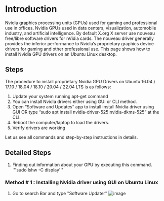 # Introduction
Nvidia graphics processing units (GPUs) used for gaming and professional use in offices. Nvidia GPUs used in data centers, visualization, automobile industry, and artificial intelligence. By default X.org X server use nouveau free/libre software drivers for nVidia cards. The nouveau driver generally provides the inferior performance to Nvidia’s proprietary graphics device drivers for gaming and other professional use. This page shows how to install Nvidia GPU drivers on an Ubuntu Linux desktop.
## Steps
The procedure to install proprietary Nvidia GPU Drivers on Ubuntu 16.04 / 17.10 / 18.04 / 18.10 / 20.04 / 22.04 LTS is as follows:
1. Update your system running apt-get command
2. You can install Nvidia drivers either using GUI or CLI method.
3. Open “Software and Updates” app to install install Nvidia driver using GUI OR type “sudo apt install nvidia-driver-525 nvidia-dkms-525” at the CLI.
4. Reboot the computer/laptop to load the drivers.
5. Verify drivers are working

Let us see all commands and step-by-step instructions in details.

## Detailed Steps
1. Finding out information about your GPU by executing this command.
'''sudo lshw -C display'''
### Method # 1 : Installing Nvidia driver using GUI on Ubuntu Linux
1. Go to search Bar and type "Software Updater"
![image](https://github.com/Mr-MeerMoazzam/Cuda-Setup-In-Ubunto-22.04/assets/98279854/d883cf18-e356-4f27-b196-c84eff800222)
